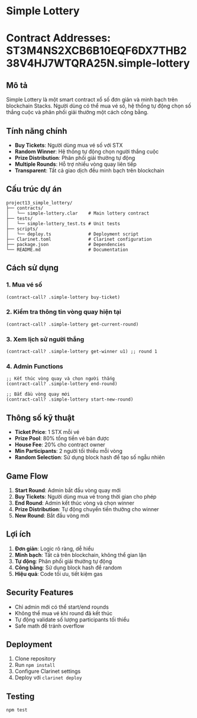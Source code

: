 # Simple Lottery
# Contract Addresses: ST3M4NS2XCB6B10EQF6DX7THB238V4HJ7WTQRA25N.simple-lottery

## Mô tả
Simple Lottery là một smart contract xổ số đơn giản và minh bạch trên blockchain Stacks. Người dùng có thể mua vé số, hệ thống tự động chọn số thắng cuộc và phân phối giải thưởng một cách công bằng.

## Tính năng chính
- **Buy Tickets**: Người dùng mua vé số với STX
- **Random Winner**: Hệ thống tự động chọn người thắng cuộc
- **Prize Distribution**: Phân phối giải thưởng tự động
- **Multiple Rounds**: Hỗ trợ nhiều vòng quay liên tiếp
- **Transparent**: Tất cả giao dịch đều minh bạch trên blockchain

## Cấu trúc dự án
```
project13_simple_lottery/
├── contracts/
│   └── simple-lottery.clar    # Main lottery contract
├── tests/
│   └── simple-lottery_test.ts # Unit tests
├── scripts/
│   └── deploy.ts              # Deployment script
├── Clarinet.toml              # Clarinet configuration
├── package.json               # Dependencies
└── README.md                  # Documentation
```

## Cách sử dụng

### 1. Mua vé số
```clarity
(contract-call? .simple-lottery buy-ticket)
```

### 2. Kiểm tra thông tin vòng quay hiện tại
```clarity
(contract-call? .simple-lottery get-current-round)
```

### 3. Xem lịch sử người thắng
```clarity
(contract-call? .simple-lottery get-winner u1) ;; round 1
```

### 4. Admin Functions
```clarity
;; Kết thúc vòng quay và chọn người thắng
(contract-call? .simple-lottery end-round)

;; Bắt đầu vòng quay mới
(contract-call? .simple-lottery start-new-round)
```

## Thông số kỹ thuật
- **Ticket Price**: 1 STX mỗi vé
- **Prize Pool**: 80% tổng tiền vé bán được
- **House Fee**: 20% cho contract owner
- **Min Participants**: 2 người tối thiểu mỗi vòng
- **Random Selection**: Sử dụng block hash để tạo số ngẫu nhiên

## Game Flow
1. **Start Round**: Admin bắt đầu vòng quay mới
2. **Buy Tickets**: Người dùng mua vé trong thời gian cho phép
3. **End Round**: Admin kết thúc vòng và chọn winner
4. **Prize Distribution**: Tự động chuyển tiền thưởng cho winner
5. **New Round**: Bắt đầu vòng mới

## Lợi ích
1. **Đơn giản**: Logic rõ ràng, dễ hiểu
2. **Minh bạch**: Tất cả trên blockchain, không thể gian lận
3. **Tự động**: Phân phối giải thưởng tự động
4. **Công bằng**: Sử dụng block hash để random
5. **Hiệu quả**: Code tối ưu, tiết kiệm gas

## Security Features
- Chỉ admin mới có thể start/end rounds
- Không thể mua vé khi round đã kết thúc
- Tự động validate số lượng participants tối thiểu
- Safe math để tránh overflow

## Deployment
1. Clone repository
2. Run `npm install`
3. Configure Clarinet settings
4. Deploy với `clarinet deploy`

## Testing
```bash
npm test
```
